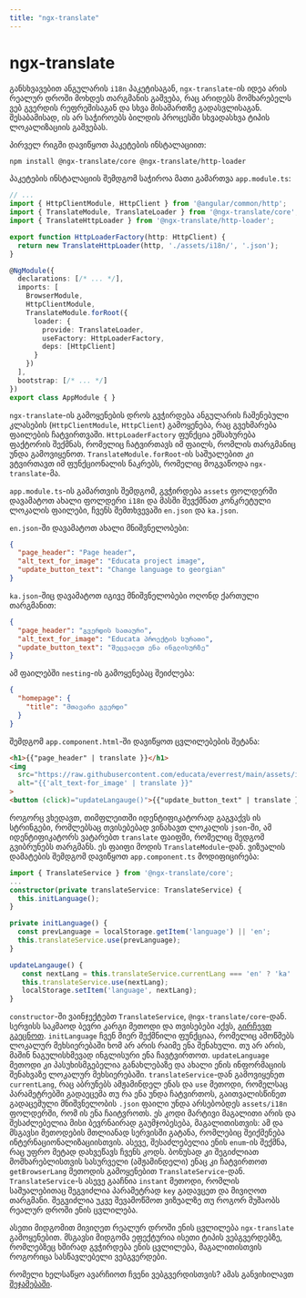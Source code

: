 ```yaml
---
title: "ngx-translate"
---
```


# ngx-translate

განსხვავებით ანგულარის `i18n` პაკეტისაგან, `ngx-translate`-ის იდეა არის რეალურ დროში მოხდეს თარგმანის გაშვება, რაც არიდებს მომხარებელს ვებ გვერდის რეფრეშისაგან და
სხვა მისამართზე გადასვლისაგან. შესაბამისად, ის არ საჭიროებს ბილდის პროცესში სხვადასხვა ტიპის ლოკალიზაციის გაშვებას.

პირველ რიგში დავიწყოთ პაკეტების ინსტალაციით:

```sh
npm install @ngx-translate/core @ngx-translate/http-loader
```

პაკეტების ინსტალაციის შემდგომ საჭიროა მათი გამართვა `app.module.ts`:

```ts
// ...
import { HttpClientModule, HttpClient } from '@angular/common/http';
import { TranslateModule, TranslateLoader } from '@ngx-translate/core';
import { TranslateHttpLoader } from '@ngx-translate/http-loader';

export function HttpLoaderFactory(http: HttpClient) {
  return new TranslateHttpLoader(http, './assets/i18n/', '.json');
}

@NgModule({
  declarations: [/* ... */],
  imports: [
    BrowserModule,
    HttpClientModule,
    TranslateModule.forRoot({
      loader: {
        provide: TranslateLoader,
        useFactory: HttpLoaderFactory,
        deps: [HttpClient]
      }
    })
  ],
  bootstrap: [/* ... */]
})
export class AppModule { }
```

`ngx-translate`-ის გამოყენების დროს გვჭირდება ანგულარის ჩაშენებული კლასების (`HttpClientModule`, `HttpClient`) გამოყენება, რაც გვეხმარება ფაილების ჩატვირთვაში.
`HttpLoaderFactory` ფუნქცია ემსახურება ფაქტორის შექმნას, რომელიც ჩატვირთავს იმ ფაილს, რომლის თარგმანიც უნდა გამოვიყენოთ.
`TranslateModule.forRoot`-ის საშუალებით კი ვტვირთავთ იმ ფუნქციონალის ნაკრებს, რომელიც მოგვაწოდა `ngx-translate`-მა.

`app.module.ts`-ის გამართვის შემდგომ, გვჭირდება `assets` ფოლდერში დავამატოთ ახალი ფოლდერი `i18n` და მასში შევქმნათ კონკრეტული ლოკალის ფაილები,
ჩვენს შემთხვევაში `en.json` და `ka.json`.

`en.json`-ში დავამატოთ ახალი მნიშვნელობები:

```json
{
  "page_header": "Page header",
  "alt_text_for_image": "Educata project image",
  "update_button_text": "Change language to georgian"
}
```

`ka.json`-შიც დავამატოთ იგივე მნიშვნელობები ოღონდ ქართული თარგმანით:

```json
{
  "page_header": "გვერდის სათაური",
  "alt_text_for_image": "Educata პროექტის სურათი",
  "update_button_text": "შეცვალეთ ენა ინგლისურზე"
}
```

ამ ფაილებში `nesting`-ის გამოყენებაც შეიძლება:

```json
{
  "homepage": {
    "title": "მთავარი გვერდი"
  }
}
```

შემდგომ `app.component.html`-ში დავიწყოთ ცვლილებების შეტანა:

```html
<h1>{{"page_header" | translate }}</h1>
<img
  src="https://raw.githubusercontent.com/educata/everrest/main/assets/images/educata-bg-white.png"
  alt="{{'alt_text-for_image' | translate }}"
>
<button (click)="updateLangauge()">{{"update_button_text" | translate }}</button>
```
როგორც ვხედავთ, თიმფლეითში იდენტიფიკატორად გაგვაქვს ის სტრინგები, რომლებსაც თვისებებად ვინახავთ ლოკალის `json`-ში, ამ იდენტიფიკატორს
ვატარებთ `translate` ფაიფში, რომელიც შედგომ გვიბრუნებს თარგმანს. ეს ფაიფი მოდის `TranslateModule`-დან.
ვიზუალის დამატების შემდგომ დავიწყოთ `app.component.ts` მოდიფიცირება:

```ts
import { TranslateService } from '@ngx-translate/core';
...
constructor(private translateService: TranslateService) {
  this.initLanguage();
}

private initLanguage() {
  const prevLanguage = localStorage.getItem('language') || 'en';
  this.translateService.use(prevLanguage);
}

updateLangauge() {
   const nextLang = this.translateService.currentLang === 'en' ? 'ka' : 'en';
   this.translateService.use(nextLang);
   localStorage.setItem('language', nextLang);
}
```

`constructor`-ში ვაინჯექტებთ `TranslateService`, `@ngx-translate/core`-დან. სერვისს საკმაოდ ბევრი კარგი მეთოდი და თვისებები აქვს,
[გირჩევთ გაეცნოთ](https://github.com/ngx-translate/core#api). `initLanguage` ჩვენ მიერ შექმნილი ფუნქციაა, რომელიც ამოწმებს ლოკალურ მეხსიერებაში
ხომ არ არის რაიმე ენა შენახული. თუ არ არის, მაშინ ნაგულისხმევად ინგლისური ენა ჩავტვირთოთ. `updateLanguage` მეთოდი კი პასუხისმგებელია განახლებაზე და ახალი ენის ინფორმაციის შენახვაზე ლოკალურ მეხსიერებაში. `translateService`-დან გამოვიყენეთ `currentLang`, რაც აბრუნებს ამჟამინდელ ენას და `use` მეთოდი, რომელსაც პარამეტრებში გადაეცემა თუ რა ენა უნდა ჩატვირთოს, გაითვალისწინეთ გადაცემული მნიშვნელობის `.json` ფაილი უნდა არსებობდეს `assets/i18n` ფოლდერში, რომ ის ენა ჩაიტვროთს. ეს კოდი
მარტივი მაგალითი არის და შესაძლებელია მისი ბევრნაირად გაუმჯობესება, მაგალითისთვის: ამ და მსგავსი მეთოდების მთლიანად სერვისში გატანა, რომლებიც შეიქმენება ინტერნაციონალიზაციისთვის. ასევე, შესაძლებელია ენის `enum`-ის შექმნა, რაც უფრო მეტად დახვეწავს ჩვენს კოდს. ბონუსად კი შეგიძლიათ მომხარებლისთვის სასურველი (ამჟამინდელი) ენაც კი ჩატვირთოთ `getBrowserLang` მეთოდის გამოყენებით `TranslateService`-დან. `TranslateService`-ს ასევე გააჩნია `instant` მეთოდი, რომლის საშუალებითაც შეგვიძლია პარამეტრად `key` გადავცეთ და მივიღოთ თარგმანი. შეგვიძლია უკვე შევამოწმოთ ვიზუალზე თუ როგორ მუშაობს რეალურ დროში ენის ცვლილება.

ასეთი მიდგომით მივიღეთ რეალურ დროში ენის ცვლილება `ngx-translate` გამოყენებით. მსგავსი მიდგომა ეფექტურია ისეთი ტიპის ვებგვერდებზე, რომლებზეც ხშირად
გვჭირდება ენის ცვლილება, მაგალითისთვის როგორიცა სასწავლებელი ვებგვერდები.

რომელი ხელსაწყო ავარჩიოთ ჩვენი ვებგვერდისთვის? ამას განვიხილავთ [შეჯამებაში](./summary.html).